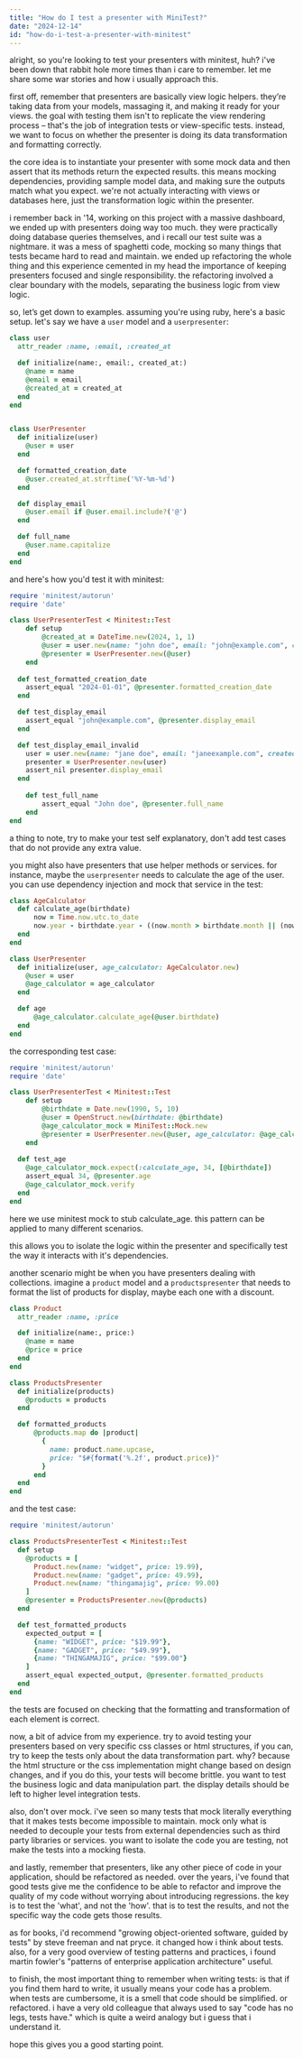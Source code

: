 ```yaml
---
title: "How do I test a presenter with MiniTest?"
date: "2024-12-14"
id: "how-do-i-test-a-presenter-with-minitest"
---
```


alright, so you're looking to test your presenters with minitest, huh? i've been down that rabbit hole more times than i care to remember. let me share some war stories and how i usually approach this.

first off, remember that presenters are basically view logic helpers. they’re taking data from your models, massaging it, and making it ready for your views. the goal with testing them isn't to replicate the view rendering process – that's the job of integration tests or view-specific tests. instead, we want to focus on whether the presenter is doing its data transformation and formatting correctly.

the core idea is to instantiate your presenter with some mock data and then assert that its methods return the expected results. this means mocking dependencies, providing sample model data, and making sure the outputs match what you expect. we're not actually interacting with views or databases here, just the transformation logic within the presenter.

i remember back in '14, working on this project with a massive dashboard, we ended up with presenters doing way too much. they were practically doing database queries themselves, and i recall our test suite was a nightmare. it was a mess of spaghetti code, mocking so many things that tests became hard to read and maintain. we ended up refactoring the whole thing and this experience cemented in my head the importance of keeping presenters focused and single responsibility. the refactoring involved a clear boundary with the models, separating the business logic from view logic.

so, let’s get down to examples. assuming you're using ruby, here's a basic setup. let's say we have a `user` model and a `userpresenter`:

```ruby
class user
  attr_reader :name, :email, :created_at

  def initialize(name:, email:, created_at:)
    @name = name
    @email = email
    @created_at = created_at
  end
end


class UserPresenter
  def initialize(user)
    @user = user
  end

  def formatted_creation_date
    @user.created_at.strftime('%Y-%m-%d')
  end

  def display_email
    @user.email if @user.email.include?('@')
  end

  def full_name
    @user.name.capitalize
  end
end
```

and here's how you'd test it with minitest:

```ruby
require 'minitest/autorun'
require 'date'

class UserPresenterTest < Minitest::Test
    def setup
        @created_at = DateTime.new(2024, 1, 1)
        @user = user.new(name: "john doe", email: "john@example.com", created_at: @created_at)
        @presenter = UserPresenter.new(@user)
    end
  
  def test_formatted_creation_date
    assert_equal "2024-01-01", @presenter.formatted_creation_date
  end

  def test_display_email
    assert_equal "john@example.com", @presenter.display_email
  end

  def test_display_email_invalid
    user = user.new(name: "jane doe", email: "janeexample.com", created_at: @created_at)
    presenter = UserPresenter.new(user)
    assert_nil presenter.display_email
  end
    
    def test_full_name
        assert_equal "John doe", @presenter.full_name
    end
end
```
a thing to note, try to make your test self explanatory, don't add test cases that do not provide any extra value.

you might also have presenters that use helper methods or services. for instance, maybe the `userpresenter` needs to calculate the age of the user. you can use dependency injection and mock that service in the test:

```ruby
class AgeCalculator
  def calculate_age(birthdate)
      now = Time.now.utc.to_date
      now.year - birthdate.year - ((now.month > birthdate.month || (now.month == birthdate.month && now.day >= birthdate.day)) ? 0 : 1)
  end
end

class UserPresenter
  def initialize(user, age_calculator: AgeCalculator.new)
    @user = user
    @age_calculator = age_calculator
  end

  def age
      @age_calculator.calculate_age(@user.birthdate)
  end
end

```
the corresponding test case:

```ruby
require 'minitest/autorun'
require 'date'

class UserPresenterTest < Minitest::Test
    def setup
        @birthdate = Date.new(1990, 5, 10)
        @user = OpenStruct.new(birthdate: @birthdate)
        @age_calculator_mock = MiniTest::Mock.new
        @presenter = UserPresenter.new(@user, age_calculator: @age_calculator_mock)
    end
  
  def test_age
    @age_calculator_mock.expect(:calculate_age, 34, [@birthdate])
    assert_equal 34, @presenter.age
    @age_calculator_mock.verify
  end
end
```

here we use minitest mock to stub calculate_age. this pattern can be applied to many different scenarios.

this allows you to isolate the logic within the presenter and specifically test the way it interacts with it's dependencies.

another scenario might be when you have presenters dealing with collections. imagine a `product` model and a `productspresenter` that needs to format the list of products for display, maybe each one with a discount.

```ruby
class Product
  attr_reader :name, :price

  def initialize(name:, price:)
    @name = name
    @price = price
  end
end

class ProductsPresenter
  def initialize(products)
    @products = products
  end

  def formatted_products
      @products.map do |product|
        {
          name: product.name.upcase,
          price: "$#{format('%.2f', product.price)}"
        }
      end
  end
end
```

and the test case:

```ruby
require 'minitest/autorun'

class ProductsPresenterTest < Minitest::Test
  def setup
    @products = [
      Product.new(name: "widget", price: 19.99),
      Product.new(name: "gadget", price: 49.99),
      Product.new(name: "thingamajig", price: 99.00)
    ]
    @presenter = ProductsPresenter.new(@products)
  end

  def test_formatted_products
    expected_output = [
      {name: "WIDGET", price: "$19.99"},
      {name: "GADGET", price: "$49.99"},
      {name: "THINGAMAJIG", price: "$99.00"}
    ]
    assert_equal expected_output, @presenter.formatted_products
  end
end
```
the tests are focused on checking that the formatting and transformation of each element is correct.

now, a bit of advice from my experience. try to avoid testing your presenters based on very specific css classes or html structures, if you can, try to keep the tests only about the data transformation part. why? because the html structure or the css implementation might change based on design changes, and if you do this, your tests will become brittle. you want to test the business logic and data manipulation part. the display details should be left to higher level integration tests.

also, don't over mock. i've seen so many tests that mock literally everything that it makes tests become impossible to maintain. mock only what is needed to decouple your tests from external dependencies such as third party libraries or services. you want to isolate the code you are testing, not make the tests into a mocking fiesta.

and lastly, remember that presenters, like any other piece of code in your application, should be refactored as needed. over the years, i've found that good tests give me the confidence to be able to refactor and improve the quality of my code without worrying about introducing regressions. the key is to test the 'what', and not the 'how'. that is to test the results, and not the specific way the code gets those results.

as for books, i'd recommend "growing object-oriented software, guided by tests" by steve freeman and nat pryce. it changed how i think about tests. also, for a very good overview of testing patterns and practices, i found martin fowler's "patterns of enterprise application architecture" useful.

to finish, the most important thing to remember when writing tests: is that if you find them hard to write, it usually means your code has a problem. when tests are cumbersome, it is a smell that code should be simplified. or refactored. i have a very old colleague that always used to say "code has no legs, tests have." which is quite a weird analogy but i guess that i understand it.

hope this gives you a good starting point.

